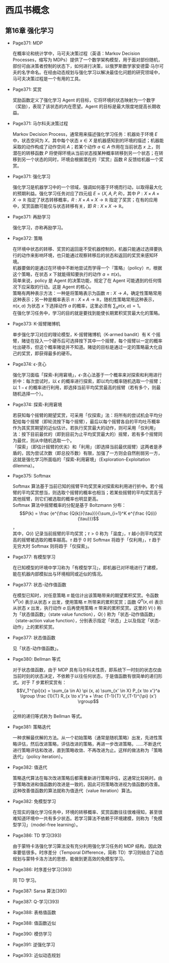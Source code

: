 # 西瓜书概念



## 第16章 强化学习


- Page371: MDP
  
  在概率论和统计学中，马可夫决策过程（英语：Markov Decision Processes，缩写为 MDPs）提供了一个数学架构模型，用于面对部份随机，部份可由决策者控制的状态下，如何进行决策，以俄罗斯数学家安德雷·马尔可夫的名字命名。在经由动态规划与强化学习以解决最佳化问题的研究领域中，马可夫决策过程是一个有用的工具。
  
- Page371: 奖赏
  
  奖励函数定义了强化学习 Agent 的目标，它将环境的状态映射为一个数字（奖励），表现了该状态的内在愿望。Agent 的目标是最大限度地提高长期收益。
  
- Page371: 马尔科夫决策过程
  
  Markov Decision Process，通常用来描述强化学习任务：机器处于环境 $E$ 中，状态空间为 $X$，其中每个状态 $x \in X$ 是机器感知到的环境的描述；机器能采取的动作构成了动作空间 $A$；若某个动作 $a \in A$ 作用在当前状态 $x$ 上，则潜在的转移函数 $P$ 将使得环境从当前状态按某种概率转移到另一个状态；在转移到另一个状态的同时，环境会根据潜在的『奖赏』函数 $R$ 反馈给机器一个奖赏。
  
- Page371: 强化学习
  
  强化学习是机器学习中的一个领域，强调如何基于环境而行动，以取得最大化的预期利益。强化学习任务对应了四元组 $E = \langle \mathit{X,A,P,R} \rangle$，其中 $P: X \times A \times X \to \mathbb{R}$ 指定了状态转移概率，$R: X \times A \times X \to \mathbb{R}$ 指定了奖赏；在有的应用中，奖赏函数可能仅与状态转移有关，即 $R: X \times X \to \mathbb{R}$。
  
- Page371: 再励学习
  
  强化学习，亦称再励学习。
  
- Page372: 策略
  
  在环境中状态的转移、奖赏的返回是不受机器控制的，机器只能通过选择要执行的动作来影响环境，也只能通过观察转移后的状态和返回的奖赏来感知环境。  
  机器要做的是通过在环境中不断地尝试而学得一个『策略』（policy）$\pi$，根据这个策略，在状态 $x$ 下就能得知要执行的动作 $a = \pi(x)$。  
  简单来说，policy 是 Agent 的决策功能，规定了在 Agent 可能遇到的任何情况下应采取的行动。这是 Agent 的核心。  
  策略有两种表示方法：一种是将策略表示为函数 $\pi: X \to A$，确定性策略常用这种表示；另一种是概率表示 $\pi: X \times A \to \mathbb{R}$，随机性策略常用这种表示，$\pi(x,a)$ 为状态 $x$ 下选择动作 $a$ 的概率，这里必须有 $\sum_a \pi(x,a) = 1$。  
  在强化学习任务中，学习的目的就是要找到能使长期累积奖赏最大化的策略。
  
- Page373: K-摇臂赌博机
  
  单步强化学习对应的理论模型，K-摇臂赌博机（K-armed bandit）有 K 个摇臂，赌徒在投入一个硬币后可选择按下其中一个摇臂，每个摇臂以一定的概率吐出硬币，但这个概率赌徒并不知道。赌徒的目标是通过一定的策略最大化自己的奖赏，即获得最多的硬币。
  
- Page374: ϵ-贪心
  
  强化学习面临「探索-利用窘境」，$\epsilon$-贪心法基于一个概率来对探索和利用进行折中：每次尝试时，以 $\epsilon$ 的概率进行探索，即以均匀概率随机选取一个摇臂；以 $1 - \epsilon$ 的概率进行利用，即选择当前平均奖赏最高的摇臂（若有多个，则最随机选择一个）。

- Page374: 探索-利用窘境
  
  若获知每个摇臂的期望奖赏，可采用「仅探索」法：将所有的尝试机会平均分配给每个摇臂（即轮流按下每个摇臂），最后以每个摇臂各自的平均吐币概率作为其奖赏期望的近似估计。若执行奖赏最大的动作，则可采用「仅利用」法：按下目前最优的（即到目前为止平均奖赏最大的）摇臂，若有多个摇臂同为最优，则从中随机选取一个。  
  「探索」（即估计摇臂的优劣）和「利用」（即选择当前最优摇臂）这两者是矛盾的，因为尝试次数（即总投币数）有限，加强了一方则会自然削弱另一方，这就是强化学习所面临的「探索-利用窘境」（Exploration-Exploitation dilemma）。
  
- Page375: Softmax
  
  Softmax 算法基于当前已知的摇臂平均奖赏来对探索和利用进行折中。若个摇臂的平均奖赏想当，则选取个摇臂的概率也相当；若某些摇臂的平均奖赏高于其他摇臂，则它们被选取的概率也明显更高。  
  Softmax 算法中摇臂概率的分配是基于 Boltzmann 分布：  
  $$P(k) = \frac {e^{\frac {Q(k)}{\tau}}}{\sum_{i=1}^K e^{\frac {Q(i)}{\tau}}}$$，  
  其中，$Q(i)$ 记录当前摇臂的平均奖赏；$\tau > 0$ 称为「温度」，$\tau$ 越小则平均奖赏高的摇臂被选取的概率越高。$\tau$ 趋于 0 时 Softmax 将趋于「仅利用」，$\tau$ 趋于无穷大时 Softmax 则将趋于「仅探索」。
  
- Page377: 有模型学习
  
  在已知模型的环境中学习称为「有模型学习」，即机器已对环境进行了建模，能在机器内部模拟出与环境相同或近似的情况。
  
- Page377: 状态-动作值函数
  
  在模型已知时，对任意策略 $\pi$ 能估计出该策略带来的期望累积奖赏。令函数 $V^{\pi}(x)$ 表示从状态 $x$ 出发，使用策略 $\pi$ 所带来的累积奖赏；函数 $Q^{\pi}(x,a)$ 表示从状态 $x$ 出发，执行动作 $a$ 后再使用策略 $\pi$ 带来的累积奖赏。这里的 $V(\cdot)$ 称为「状态值函数」（state value function），$Q(\cdot)$ 称为「状态-动作值函数」（state-action value function），分别表示指定「状态」上以及指定「状态-动作」上的累积奖赏。
  
- Page377: 状态值函数
  
  见「状态-动作值函数」。
  
- Page380: Bellman 等式
  
  对于状态值函数，由于 MDP 具有马尔科夫性质，即系统下一时刻的状态仅由当前时刻的状态决定，不依赖于以往任何状态，于是值函数有很简单的递归形式。对于 $T$ 步累积奖赏有：  
  $$V_T^{\pi}(x) = \sum_{a \in A} \pi (x, a) \sum_{x' \in X} P_{x \to x'}^a \lgroup \frac {1}{T} R_{x \to x'}^a + \frac {T-1}{T} V_{T-1}^{\pi} (x') \rgroup$$，  
  这样的递归等式称为 Bellman 等式。
  
- Page381: 策略迭代
  
  一种求解最优解的方法。从一个初始策略（通常是随机策略）出发，先进性策略评估，然后改进策略，评估改进的策略，再进一步改进策略，……不断迭代进行策略评估和改进，直到策略收敛、不再改进为止。这样的做法称为「策略迭代」（policy iteration）。
  
- Page382: 值迭代
  
  策略迭代算法在每次改进策略后都需重新进行策略评估，这通常比较耗时。由于策略改进和值函数的改进是一致的，因此可将策略改进视为值函数的改善。这种改善值函数的算法就称为值迭代（value iteration）算法。

- Page382: 免模型学习
  
  在现实的强化学习任务中，环境的转移概率、奖赏函数往往很难得知，甚至很难知道环境中一共有多少状态。若学习算法不依赖于环境建模，则称为「免模型学习」（model-free learning）。  

- Page386: TD 学习(393)
  
  由于蒙特卡洛强化学习算法没有充分利用强化学习任务的 MDP 结构，因此效率要低很多。时序差分（Temporal Difference，简称 TD）学习则结合了动态规划与蒙特卡洛方法的思想，能做到更高效的免模型学习。
  
- Page386: 时序差分学习(393)
  
  同 TD 学习。
  
- Page387: Sarsa 算法(390)
  
  

- Page387: Q-学习(393)
  
  
  
- Page388: 表格值函数
  
  
  
- Page388: 值函数近似
  
  
  
- Page390: 模仿学习
  
  
  
- Page391: 逆强化学习
  
  
  
- Page393: 近似动态规划
  
  
  
